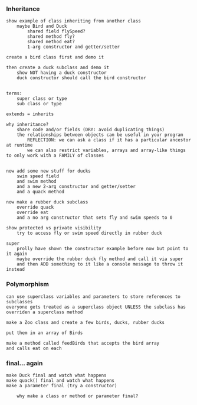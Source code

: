 ### Inheritance 

    show example of class inheriting from another class
        maybe Bird and Duck 
            shared field flySpeed?
            shared method fly?
            shared method eat?
            1-arg constructor and getter/setter

    create a bird class first and demo it

    then create a duck subclass and demo it
        show NOT having a duck constructor
        duck constructor should call the bird constructor


    terms:
        super class or type
        sub class or type

    extends = inherits
    
    why inheritance?
        share code and/or fields (DRY: avoid duplicating things)
        the relationships between objects can be useful in your program
            REFLECTION: we can ask a class if it has a particular ancestor at runtime
            we can also restrict variables, arrays and array-like things to only work with a FAMILY of classes


    now add some new stuff for ducks
        swim speed field
        and swim method
        and a new 2-arg constructor and getter/setter
        and a quack method

    now make a rubber duck subclass
        override quack
        override eat
        and a no arg constructor that sets fly and swim speeds to 0

    show protected vs private visibility
        try to access fly or swim speed directly in rubber duck

    super
        prolly have shown the constructor example before now but point to it again
        maybe override the rubber duck fly method and call it via super
        and then ADD something to it like a console message to throw it instead

### Polymorphism
    can use superclass variables and parameters to store references to subclasses
    everyone gets treated as a superclass object UNLESS the subclass has overriden a superclass method

    make a Zoo class and create a few birds, ducks, rubber ducks
    
    put them in an array of Birds

    make a method called feedBirds that accepts the bird array
    and calls eat on each

### final... again
    make Duck final and watch what happens
    make quack() final and watch what happens
    make a parameter final (try a constructor)
        
        why make a class or method or parameter final?
